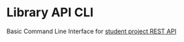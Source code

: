 # Library API CLI
Basic Command Line Interface for <a href="https://github.com/obabec/student-project">student project REST API</a>
